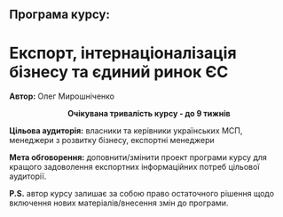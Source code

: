 <h2> Програма курсу:</h2><p><h1>Експорт, інтернаціоналізація бізнесу та єдиний ринок ЄС</h1>
<p><b>Автор:</b> Олег Мирошніченко</p>

<p align="center"><b>Очікувана тривалість курсу - до 9 тижнів</b> </p>
<p><b class="p1">Цільова аудиторія:</b> власники та керівники українських МСП, менеджери з розвитку бізнесу, експортні менеджери</p>

<p><b class="p1">Мета обговорення:</b> доповнити/змінити проект програми курсу для кращого задоволення експортних інформаційних потреб цільової аудиторії.</p>
<p><b class="p1">P.S.</b> автор курсу залишає за собою право остаточного рішення щодо включення нових матеріалів/внесення змін до програми.<p>